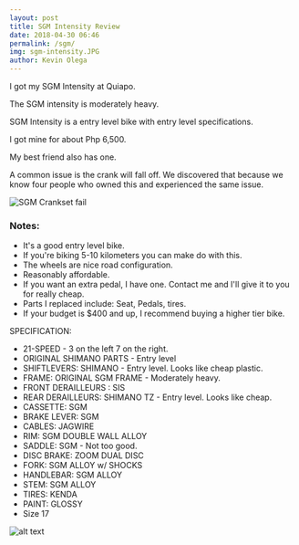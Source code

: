 ```yaml
--- 
layout: post 
title: SGM Intensity Review
date: 2018-04-30 06:46
permalink: /sgm/ 
img: sgm-intensity.JPG
author: Kevin Olega 
--- 
```




I got my SGM Intensity at Quiapo.

The SGM intensity is moderately heavy.

SGM Intensity is a entry level bike with entry level specifications.

I got mine for about Php 6,500.

My best friend also has one.

A common issue is the crank will fall off. We discovered that because we know four people who owned this and experienced the same issue. 

![SGM Crankset fail](https://lh3.googleusercontent.com/Z63MEP7qz4TGRrXjtRQopDwxZc_zECOAh2u7E_sk9FIS2pbAh2mbjgNrjCoEPfVkZo42elYMb6ji5cQXihoejAlb05khxRv7RbrZOYEXoPQXD3xaRTvWbmK011ThKzwMbanfRFl4Eq0=w2400)

### Notes:

- It's a good entry level bike.
- If you're biking 5-10 kilometers you can make do with this.
- The wheels are nice road configuration.
- Reasonably affordable.
- If you want an extra pedal, I have one. Contact me and I'll give it to you for really cheap.
- Parts I replaced include: Seat, Pedals, tires.
- If your budget is $400 and up, I recommend buying a higher tier bike.

SPECIFICATION:

* 21-SPEED - 3 on the left 7 on the right.
* ORIGINAL SHIMANO PARTS - Entry level
* SHIFTLEVERS: SHIMANO - Entry level. Looks like cheap plastic.
* FRAME: ORIGINAL SGM FRAME - Moderately heavy.
* FRONT DERAILLEURS : SIS
* REAR DERAILLEURS: SHIMANO TZ - Entry level. Looks like cheap.
* CASSETTE: SGM
* BRAKE LEVER: SGM
* CABLES: JAGWIRE
* RIM: SGM DOUBLE WALL ALLOY 
* SADDLE: SGM - Not too good.
* DISC BRAKE: ZOOM DUAL DISC 
* FORK: SGM ALLOY w/ SHOCKS
* HANDLEBAR: SGM ALLOY 
* STEM: SGM ALLOY
* TIRES: KENDA 
* PAINT: GLOSSY
* Size 17

![alt text](https://lh3.googleusercontent.com/VHqfJSqrcTsEmdzk3YPePEhNEmNZf6x0uMZzwVvExTjGSV7TsYU6KmmjcbBw_SoqQBMa7JvWqqBB-BmtIosA6P4t2y0moEkxi4qd-lPuslNCyaaKaamjnnfyHqt-wB45tER_pwmbvUo=w2400)